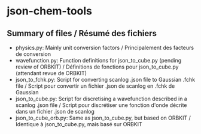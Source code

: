 # json-chem-tools

## Summary of files / Résumé des fichiers

* physics.py: Mainly unit conversion factors / Principalement des facteurs de conversion
* wavefunction.py: Function definitions for json_to_cube.py (pending review of ORBKIT) / Définitions de fonctions pour json_to_cube.py (attendant revue de ORBKIT)
* json_to_fchk.py: Script for converting scanlog .json file to Gaussian .fchk file / Script pour convertir un fichier .json de scanlog en .fchk de Gaussian
* json_to_cube.py: Script for discretising a wavefunction described in a scanlog .json file / Script pour discrétiser une fonction d'onde décrite dans un fichier .json de scanlog
* json_to_cube_orb.py: Same as json_to_cube.py, but based on ORBKIT / Identique à json_to_cube.py, mais basé sur ORBKIT
